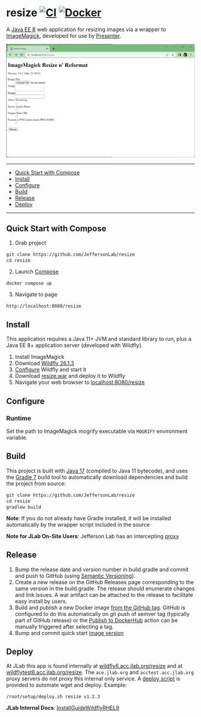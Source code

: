 # resize [![CI](https://github.com/JeffersonLab/resize/actions/workflows/ci.yml/badge.svg)](https://github.com/JeffersonLab/resize/actions/workflows/ci.yml) [![Docker](https://img.shields.io/docker/v/jeffersonlab/resize?sort=semver&label=DockerHub)](https://hub.docker.com/r/jeffersonlab/resize)
A [Java EE 8](https://en.wikipedia.org/wiki/Jakarta_EE) web application for resizing images via a wrapper to [ImageMagick](https://imagemagick.org/), developed for use by [Presenter](https://github.com/JeffersonLab/presenter).

![Screenshot](https://github.com/JeffersonLab/resize/raw/main/Screenshot.png?raw=true "Screenshot")

---
- [Quick Start with Compose](https://github.com/JeffersonLab/resize#quick-start-with-compose)
- [Install](https://github.com/JeffersonLab/resize#install)
- [Configure](https://github.com/JeffersonLab/resize#configure)
- [Build](https://github.com/JeffersonLab/resize#build)
- [Release](https://github.com/JeffersonLab/resize#release)
- [Deploy](https://github.com/JeffersonLab/resize#deploy)
---

## Quick Start with Compose
1. Grab project
```
git clone https://github.com/JeffersonLab/resize
cd resize
```
2. Launch [Compose](https://github.com/docker/compose)
```
docker compose up
```
3. Navigate to page
```
http://localhost:8080/resize
```

## Install
This application requires a Java 11+ JVM and standard library to run, plus a Java EE 8+ application server (developed with Wildfly).

1. Install ImageMagick
2. Download [Wildfly 26.1.3](https://www.wildfly.org/downloads/)
3. [Configure](https://github.com/JeffersonLab/resize#configure) Wildfly and start it
4. Download [resize.war](https://github.com/JeffersonLab/resize/releases) and deploy it to Wildfly
5. Navigate your web browser to [localhost:8080/resize](http://localhost:8080/resize)


## Configure

### Runtime
Set the path to ImageMagick mogrify executable via `MOGRIFY` environment variable.

## Build
This project is built with [Java 17](https://adoptium.net/) (compiled to Java 11 bytecode), and uses the [Gradle 7](https://gradle.org/) build tool to automatically download dependencies and build the project from source:

```
git clone https://github.com/JeffersonLab/resize
cd resize
gradlew build
```
**Note**: If you do not already have Gradle installed, it will be installed automatically by the wrapper script included in the source

**Note for JLab On-Site Users**: Jefferson Lab has an intercepting [proxy](https://gist.github.com/slominskir/92c25a033db93a90184a5994e71d0b78)

## Release
1. Bump the release date and version number in build.gradle and commit and push to GitHub (using [Semantic Versioning](https://semver.org/)).
2. Create a new release on the GitHub Releases page corresponding to the same version in the build.gradle.   The release should enumerate changes and link issues.   A war artifact can be attached to the release to facilitate easy install by users.
3. Build and publish a new Docker image [from the GitHub tag](https://gist.github.com/slominskir/a7da801e8259f5974c978f9c3091d52c#8-build-an-image-based-of-github-tag). GitHub is configured to do this automatically on git push of semver tag (typically part of GitHub release) or the [Publish to DockerHub](https://github.com/JeffersonLab/resize/actions/workflows/docker-publish.yml) action can be manually triggered after selecting a tag.
4. Bump and commit quick start [image version](https://github.com/JeffersonLab/resize/blob/main/docker-compose.override.yml)

## Deploy
At JLab this app is found internally at [wildfly6.acc.jlab.org/resize](https://wildfly6.acc.jlab.org/resize) and at [wildflytest6.acc.jlab.org/resize](https://wildflytest6.acc.jlab.org/resize).  The `ace.jlab.org` and `acctest.acc.jlab.org` proxy servers do not proxy this internal only service.   A [deploy script](https://github.com/JeffersonLab/wildfly/blob/main/scripts/deploy.sh) is provided to automate wget and deploy.  Example:

```
/root/setup/deploy.sh resize v1.2.3
```

**JLab Internal Docs**:  [InstallGuideWildflyRHEL9](https://accwiki.acc.jlab.org/do/view/SysAdmin/InstallGuideWildflyRHEL9)
